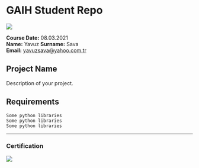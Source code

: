 # GAIH Student Repo
![](img/newlogo.png)

**Course Date:** 08.03.2021  
**Name:** Yavuz 
**Surname:** Sava  
**Email:** yavuzsava@yahoo.com.tr  



## Project Name
Description of your project.

## Requirements
```
Some python libraries
Some python libraries
Some python libraries
```
---

### Certification
![](img/TopLearnerCertificate.png)

